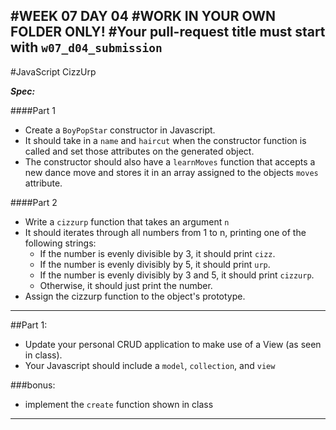 #WEEK 07 DAY 04
#WORK IN YOUR OWN FOLDER ONLY!
#Your pull-request title must start with `w07_d04_submission`
---
#JavaScript CizzUrp

***Spec:***

####Part 1
* Create a `BoyPopStar` constructor in Javascript.
* It should take in a `name` and `haircut` when the constructor function is called and set those attributes on the generated object.
* The constructor should also have a `learnMoves` function that accepts a new dance move and stores it in an array assigned to the objects `moves` attribute.


####Part 2
* Write a `cizzurp` function that takes an argument `n`
* It should iterates through all numbers from 1 to n, printing one of the following strings:
	* If the number is evenly divisible by 3, it should print `cizz`.
	* If the number is evenly divisibly by 5, it should print `urp`.
	* If the number is evenly divisibly by 3 and 5, it should print `cizzurp`.
	* Otherwise, it should just print the number.
* Assign the cizzurp function to the object's prototype.

---

##Part 1: 
- Update your personal CRUD application to make use of a View (as seen in class).
- Your Javascript should include a `model`, `collection`, and `view`

###bonus:
- implement the `create` function shown in class

---
